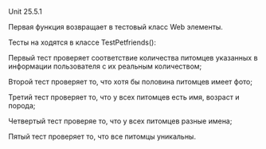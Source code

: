 Unit 25.5.1

Первая функция возвращает в тестовый класс Web элементы.

Тесты на ходятся в классе TestPetfriends():

Первый тест проверяет соответствие количества питомцев указанных в информации пользователя с их реальным количеством;

Второй тест проверяет то, что хотя бы половина питомцев имеет фото;

Третий тест проверяет то, что у всех питомцев есть имя, возраст и порода;

Четвертый тест проверяе то, что у всех питомцев разные имена;

Пятый тест проверяет то, что все питомцы уникальны.
